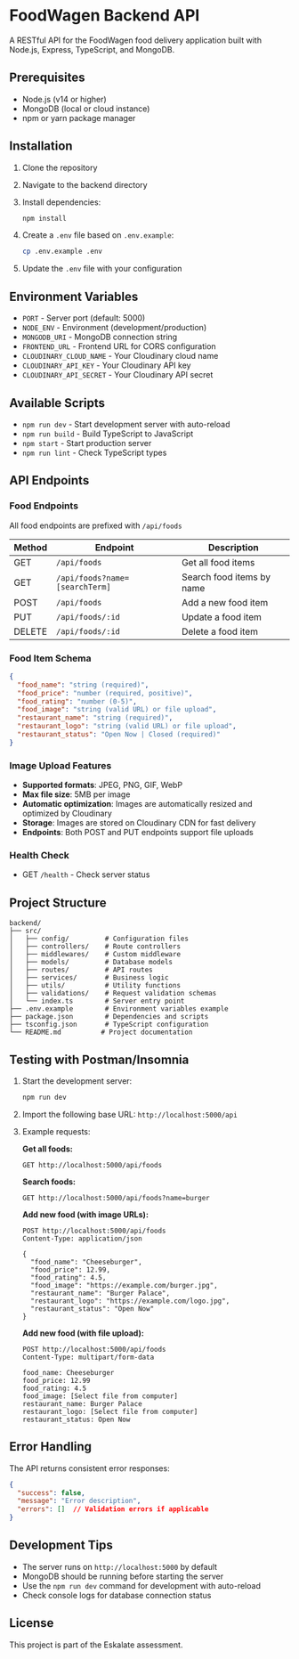 # FoodWagen Backend API

A RESTful API for the FoodWagen food delivery application built with Node.js, Express, TypeScript, and MongoDB.

## Prerequisites

- Node.js (v14 or higher)
- MongoDB (local or cloud instance)
- npm or yarn package manager

## Installation

1. Clone the repository
2. Navigate to the backend directory
3. Install dependencies:
   ```bash
   npm install
   ```

4. Create a `.env` file based on `.env.example`:
   ```bash
   cp .env.example .env
   ```

5. Update the `.env` file with your configuration

## Environment Variables

- `PORT` - Server port (default: 5000)
- `NODE_ENV` - Environment (development/production)
- `MONGODB_URI` - MongoDB connection string
- `FRONTEND_URL` - Frontend URL for CORS configuration
- `CLOUDINARY_CLOUD_NAME` - Your Cloudinary cloud name
- `CLOUDINARY_API_KEY` - Your Cloudinary API key
- `CLOUDINARY_API_SECRET` - Your Cloudinary API secret

## Available Scripts

- `npm run dev` - Start development server with auto-reload
- `npm run build` - Build TypeScript to JavaScript
- `npm start` - Start production server
- `npm run lint` - Check TypeScript types

## API Endpoints

### Food Endpoints

All food endpoints are prefixed with `/api/foods`

| Method | Endpoint | Description |
|--------|----------|-------------|
| GET | `/api/foods` | Get all food items |
| GET | `/api/foods?name=[searchTerm]` | Search food items by name |
| POST | `/api/foods` | Add a new food item |
| PUT | `/api/foods/:id` | Update a food item |
| DELETE | `/api/foods/:id` | Delete a food item |

### Food Item Schema

```json
{
  "food_name": "string (required)",
  "food_price": "number (required, positive)",
  "food_rating": "number (0-5)",
  "food_image": "string (valid URL) or file upload",
  "restaurant_name": "string (required)",
  "restaurant_logo": "string (valid URL) or file upload",
  "restaurant_status": "Open Now | Closed (required)"
}
```

### Image Upload Features

- **Supported formats**: JPEG, PNG, GIF, WebP
- **Max file size**: 5MB per image
- **Automatic optimization**: Images are automatically resized and optimized by Cloudinary
- **Storage**: Images are stored on Cloudinary CDN for fast delivery
- **Endpoints**: Both POST and PUT endpoints support file uploads

### Health Check

- GET `/health` - Check server status

## Project Structure

```
backend/
├── src/
│   ├── config/         # Configuration files
│   ├── controllers/    # Route controllers
│   ├── middlewares/    # Custom middleware
│   ├── models/         # Database models
│   ├── routes/         # API routes
│   ├── services/       # Business logic
│   ├── utils/          # Utility functions
│   ├── validations/    # Request validation schemas
│   └── index.ts        # Server entry point
├── .env.example        # Environment variables example
├── package.json        # Dependencies and scripts
├── tsconfig.json       # TypeScript configuration
└── README.md          # Project documentation
```

## Testing with Postman/Insomnia

1. Start the development server:
   ```bash
   npm run dev
   ```

2. Import the following base URL: `http://localhost:5000/api`

3. Example requests:

   **Get all foods:**
   ```
   GET http://localhost:5000/api/foods
   ```

   **Search foods:**
   ```
   GET http://localhost:5000/api/foods?name=burger
   ```

   **Add new food (with image URLs):**
   ```
   POST http://localhost:5000/api/foods
   Content-Type: application/json

   {
     "food_name": "Cheeseburger",
     "food_price": 12.99,
     "food_rating": 4.5,
     "food_image": "https://example.com/burger.jpg",
     "restaurant_name": "Burger Palace",
     "restaurant_logo": "https://example.com/logo.jpg",
     "restaurant_status": "Open Now"
   }
   ```

   **Add new food (with file upload):**
   ```
   POST http://localhost:5000/api/foods
   Content-Type: multipart/form-data

   food_name: Cheeseburger
   food_price: 12.99
   food_rating: 4.5
   food_image: [Select file from computer]
   restaurant_name: Burger Palace
   restaurant_logo: [Select file from computer]
   restaurant_status: Open Now
   ```

## Error Handling

The API returns consistent error responses:

```json
{
  "success": false,
  "message": "Error description",
  "errors": []  // Validation errors if applicable
}
```

## Development Tips

- The server runs on `http://localhost:5000` by default
- MongoDB should be running before starting the server
- Use the `npm run dev` command for development with auto-reload
- Check console logs for database connection status

## License

This project is part of the Eskalate assessment.
